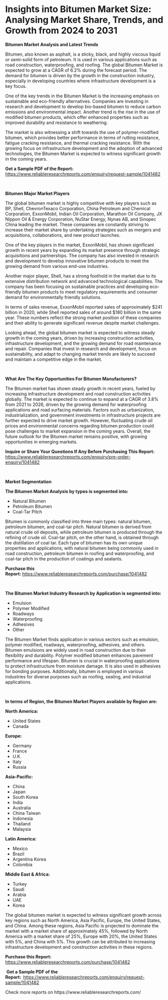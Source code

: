 <p><h1>Insights into Bitumen Market Size: Analysing Market Share, Trends, and Growth from 2024 to 2031</h1></p><p><strong>Bitumen Market Analysis and Latest Trends</strong></p>
<p><p>Bitumen, also known as asphalt, is a sticky, black, and highly viscous liquid or semi-solid form of petroleum. It is used in various applications such as road construction, waterproofing, and roofing. The global Bitumen Market is expected to grow at a CAGR of 6.2% during the forecast period. The demand for bitumen is driven by the growth in the construction industry, especially in developing countries where infrastructure development is a key focus.</p><p>One of the key trends in the Bitumen Market is the increasing emphasis on sustainable and eco-friendly alternatives. Companies are investing in research and development to develop bio-based bitumen to reduce carbon emissions and environmental impact. Another trend is the rise in the use of modified bitumen products, which offer enhanced properties such as improved durability and resistance to weathering.</p><p>The market is also witnessing a shift towards the use of polymer-modified bitumen, which provides better performance in terms of rutting resistance, fatigue cracking resistance, and thermal cracking resistance. With the growing focus on infrastructure development and the adoption of advanced technologies, the Bitumen Market is expected to witness significant growth in the coming years.</p></p>
<p><strong>Get a Sample PDF of the Report:&nbsp;</strong> <a href="https://www.reliableresearchreports.com/enquiry/request-sample/1041482">https://www.reliableresearchreports.com/enquiry/request-sample/1041482</a></p>
<p>&nbsp;</p>
<p><strong>Bitumen Major Market Players</strong></p>
<p><p>The global bitumen market is highly competitive with key players such as BP, Shell, ChevronTexaco Corporation, China Petroleum and Chemical Corporation, ExxonMobil, Indian Oil Corporation, Marathon Oil Company, JX Nippon Oil & Energy Corporation, NuStar Energy, Nynas AB, and Sinopec China leading the market. These companies are constantly striving to increase their market share by undertaking strategies such as mergers and acquisitions, collaborations, and new product launches.</p><p>One of the key players in the market, ExxonMobil, has shown significant growth in recent years by expanding its market presence through strategic acquisitions and partnerships. The company has also invested in research and development to develop innovative bitumen products to meet the growing demand from various end-use industries.</p><p>Another major player, Shell, has a strong foothold in the market due to its extensive distribution network and advanced technological capabilities. The company has been focusing on sustainable practices and developing eco-friendly bitumen products to meet regulatory requirements and consumer demand for environmentally friendly solutions.</p><p>In terms of sales revenue, ExxonMobil reported sales of approximately $241 billion in 2020, while Shell reported sales of around $180 billion in the same year. These numbers reflect the strong market position of these companies and their ability to generate significant revenue despite market challenges.</p><p>Looking ahead, the global bitumen market is expected to witness steady growth in the coming years, driven by increasing construction activities, infrastructure development, and the growing demand for road maintenance and repair. Companies that invest in research and development, focus on sustainability, and adapt to changing market trends are likely to succeed and maintain a competitive edge in the market.</p></p>
<p>&nbsp;</p>
<p><strong>What Are The Key Opportunities For Bitumen Manufacturers?</strong></p>
<p><p>The Bitumen market has shown steady growth in recent years, fueled by increasing infrastructure development and road construction activities globally. The market is expected to continue to expand at a CAGR of 3.8% from 2021 to 2026, driven by the growing demand for waterproofing applications and road surfacing materials. Factors such as urbanization, industrialization, and government investments in infrastructure projects are further expected to drive market growth. However, fluctuating crude oil prices and environmental concerns regarding bitumen production could pose challenges to market expansion in the coming years. Overall, the future outlook for the Bitumen market remains positive, with growing opportunities in emerging markets.</p></p>
<p><strong>Inquire or Share Your Questions If Any Before Purchasing This Report:</strong> <a href="https://www.reliableresearchreports.com/enquiry/pre-order-enquiry/1041482">https://www.reliableresearchreports.com/enquiry/pre-order-enquiry/1041482</a></p>
<p>&nbsp;</p>
<p><strong>Market Segmentation</strong></p>
<p><strong>The Bitumen Market Analysis by types is segmented into:</strong></p>
<p><ul><li>Natural Bitumen</li><li>Petroleum Bitumen</li><li>Coal-Tar Pitch</li></ul></p>
<p><p>Bitumen is commonly classified into three main types: natural bitumen, petroleum bitumen, and coal-tar pitch. Natural bitumen is derived from natural crude oil deposits, while petroleum bitumen is produced through the refining of crude oil. Coal-tar pitch, on the other hand, is obtained through the distillation of coal tar. Each type of bitumen has its own unique properties and applications, with natural bitumen being commonly used in road construction, petroleum bitumen in roofing and waterproofing, and coal-tar pitch in the production of coatings and sealants.</p></p>
<p><strong>Purchase this Report:&nbsp;</strong><a href="https://www.reliableresearchreports.com/purchase/1041482">https://www.reliableresearchreports.com/purchase/1041482</a></p>
<p>&nbsp;</p>
<p><strong>The Bitumen Market Industry Research by Application is segmented into:</strong></p>
<p><ul><li>Emulsion</li><li>Polymer Modified</li><li>Roadways</li><li>Waterproofing</li><li>Adhesives</li><li>Other</li></ul></p>
<p><p>The Bitumen Market finds application in various sectors such as emulsion, polymer modified, roadways, waterproofing, adhesives, and others. Bitumen emulsions are widely used in road construction due to their flexibility and durability. Polymer modified bitumen enhances pavement performance and lifespan. Bitumen is crucial in waterproofing applications to protect infrastructure from moisture damage. It is also used in adhesives for bonding purposes. Additionally, bitumen is employed in various industries for diverse purposes such as roofing, sealing, and industrial applications.</p></p>
<p>&nbsp;</p>
<p><strong>In terms of Region, the Bitumen Market Players available by Region are:</strong></p>
<p>
    <p> <strong> North America: </strong>
        <ul>
            <li>United States</li>
            <li>Canada</li>
        </ul>
        </p> 
    <p> <strong> Europe: </strong>
        <ul>
            <li>Germany</li>
            <li>France</li>
            <li>U.K.</li>
            <li>Italy</li>
            <li>Russia</li>
        </ul>
        </p> 
    <p> <strong> Asia-Pacific: </strong>
        <ul>
            <li>China</li>
            <li>Japan</li>
            <li>South Korea</li>
            <li>India</li>
            <li>Australia</li>
            <li>China Taiwan</li>
            <li>Indonesia</li>
            <li>Thailand</li>
            <li>Malaysia</li>
        </ul>
        </p> 
    <p> <strong> Latin America: </strong>
        <ul>
            <li>Mexico</li>
            <li>Brazil</li>
            <li>Argentina Korea</li>
            <li>Colombia</li>
        </ul>
        </p> 
    <p> <strong> Middle East & Africa: </strong>
        <ul>
            <li>Turkey</li>
            <li>Saudi</li>
            <li>Arabia</li>
            <li>UAE</li>
            <li>Korea</li>
        </ul>
    </p>
    </p>
<p><p>The global bitumen market is expected to witness significant growth across key regions such as North America, Asia Pacific, Europe, the United States, and China. Among these regions, Asia Pacific is projected to dominate the market with a market share of approximately 45%, followed by North America with a market share of 25%, Europe with 20%, the United States with 5%, and China with 5%. This growth can be attributed to increasing infrastructure development and construction activities in these regions.</p></p>
<p><strong>Purchase this Report: </strong><a href="https://www.reliableresearchreports.com/purchase/1041482">https://www.reliableresearchreports.com/purchase/1041482</a></p>
<p>&nbsp;<strong>Get a Sample PDF of the Report:&nbsp;&nbsp;</strong><a href="https://www.reliableresearchreports.com/enquiry/request-sample/1041482">https://www.reliableresearchreports.com/enquiry/request-sample/1041482</a></p>
<p><strong></strong></p>
<p>Check more reports on https://www.reliableresearchreports.com/</p>